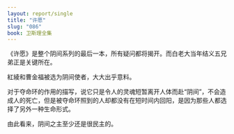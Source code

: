 ```yaml
---
layout: report/single
title: "许愿"
slug: "086"
book: 卫斯理全集
---
```


《许愿》是整个阴间系列的最后一本，所有疑问都将揭开。而白老大当年结义五兄弟正是关键所在。

紅綾和曹金福被选为阴间使者，大大出乎意料。

对于夺命环的作用的描写，说它只是令人的灵魂短暂离开人体而赴“阴间”，不会造成人的死亡，但是被夺命环照到的人却都没有在短时间内回阳，是因为那些人都选择了另外一种生命形式。

由此看来，阴间之主至少还是很民主的。
